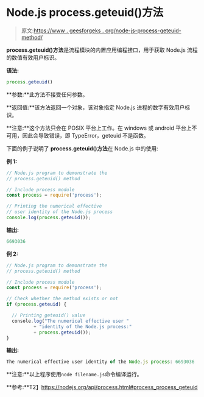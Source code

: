 # Node.js process.geteuid()方法

> 原文:[https://www . geesforgeks . org/node-js-process-geteuid-method/](https://www.geeksforgeeks.org/node-js-process-geteuid-method/)

**process.geteuid()方法**是流程模块的内置应用编程接口，用于获取 Node.js 流程的数值有效用户标识。

**语法:**

```js
process.geteuid()
```

**参数:**此方法不接受任何参数。

**返回值:**该方法返回一个对象，该对象指定 Node.js 进程的数字有效用户标识。

**注意:**这个方法只会在 POSIX 平台上工作。在 windows 或 android 平台上不可用，因此会导致错误，即 TypeError，geteuid 不是函数。

下面的例子说明了 **process.geteuid()方法**在 Node.js 中的使用:

**例 1:**

```js
// Node.js program to demonstrate the     
// process.geteuid() method  

// Include process module
const process = require('process');

// Printing the numerical effective
// user identity of the Node.js process
console.log(process.geteuid());
```

**输出:**

```js
6693036

```

**例 2:**

```js
// Node.js program to demonstrate the     
// process.geteuid() method  

// Include process module
const process = require('process');

// Check whether the method exists or not
if (process.geteuid) {

  // Printing geteuid() value
  console.log("The numerical effective user "
          + "identity of the Node.js process:"
          + process.geteuid());
}
```

**输出:**

```js
The numerical effective user identity of the Node.js process: 6693036

```

**注意:**以上程序使用`node filename.js`命令编译运行。

**参考:**T2】https://nodejs.org/api/process.html#process_process_geteuid